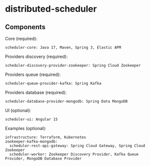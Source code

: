 # distributed-scheduler

## Components

Core (required):
```
scheduler-core: Java 17, Maven, Spring 3, Elastic APM
```

Providers discovery (required):
```
scheduler-discovery-provider-zookeeper: Spring Cloud Zookeeper
```

Providers queue (required):
```
scheduler-queue-provider-kafka: Spring Kafka
```

Providers database (required):
```
scheduler-database-provider-mongodb: Spring Data MongoDB
```

UI (optional):
```
scheduler-ui: Angular 15
```

Examples (optional):
```
infrastructure: Terraform, Kubernetes
zookeeper-kafka-mongodb:
  scheduler-rest-api-gateway: Spring Cloud Gateway, Spring Cloud Zookeeper
  scheduler-worker: Zookeeper Discovery Provider, Kafka Queue Provider, MongoDB Database Provider
```

